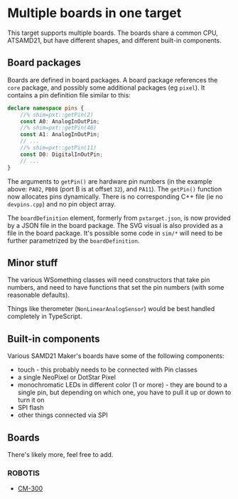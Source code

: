 # Multiple boards in one target

This target supports multiple boards. The boards share a common CPU, ATSAMD21, but have
different shapes, and different built-in components.

## Board packages

Boards are defined in board packages. A board package references the `core` package,
and possibly some additional packages (eg `pixel`). It contains a pin definition
file similar to this:

```typescript
declare namespace pins {
    //% shim=pxt::getPin(2)
    const A0: AnalogInOutPin;
    //% shim=pxt::getPin(40)
    const A1: AnalogInOutPin;
    // ...
    //% shim=pxt::getPin(11)
    const D0: DigitalInOutPin;
    // ...
}
```

The arguments to `getPin()` are hardware pin numbers (in the example above: `PA02`, `PB08` 
(port B is at offset `32`), and `PA11`). The `getPin()` function now allocates pins dynamically.
There is no corresponding C++ file (ie no `devpins.cpp`) and no pin object array.

The `boardDefinition` element, formerly from `pxtarget.json`, is now provided by a JSON
file in the board package. The SVG visual is also provided as a file in the board package.
It's possible some code in `sim/*` will need to be further parametrized by the `boardDefinition`.

## Minor stuff

The various WSomething classes will need constructors that take pin numbers, and need to have 
functions that set the pin numbers (with some reasonable defaults).

Things like therometer (`NonLinearAnalogSensor`) would be best handled completely in TypeScript.

## Built-in components

Various SAMD21 Maker's boards have some of the following components:

* touch - this probably needs to be connected with Pin classes
* a single NeoPixel or DotStar Pixel
* monochromatic LEDs in different color (1 or more) - they are bound to
  a single pin, but depending on which one, you have to pull it up or down
  to turn it on
* SPI flash
* other things connected via SPI

## Boards

There's likely more, feel free to add.

### ROBOTIS 

* [CM-300](https://www.robotis.com/)